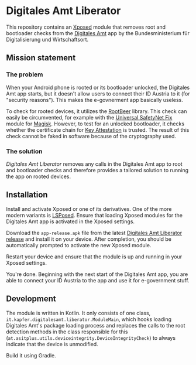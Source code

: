 # Digitales Amt Liberator

This repository contains an [Xposed](https://github.com/rovo89/XposedBridge) module that removes root and bootloader checks from the
[Digitales Amt](https://play.google.com/store/apps/details?id=at.gv.oe.app) app by the Bundesministerium für Digitalisierung und Wirtschaftsort.

## Mission statement

### The problem

When your Android phone is rooted or its bootloader unlocked, the Digitales Amt app starts, but it doesn't allow users to connect their ID Austria to it (for
"security reasons"). This makes the e-govnerment app basically useless.

To check for rooted devices, it utilizes the [RootBeer](https://github.com/scottyab/rootbeer) library. This check can easily be circumvented, for example with
the [Universal SafetyNet Fix](https://github.com/kdrag0n/safetynet-fix) module for [Magisk](https://github.com/topjohnwu/Magisk). However, to test for an
unlocked bootloader, it checks whether the certificate chain for [Key Attestation](https://developer.android.com/training/articles/security-key-attestation) is
trusted. The result of this check cannot be faked in software because of the cryptography used.

### The solution

*Digitales Amt Liberator* removes any calls in the Digitales Amt app to root and bootloader checks and therefore provides a tailored solution to running the
app on rooted devices.

## Installation

Install and activate Xposed or one of its derivatives. One of the more modern variants is [LSPosed](https://github.com/LSPosed/LSPosed#install). Ensure that
loading Xposed modules for the Digitales Amt app is activated in the Xposed settings.

Download the `app-release.apk` file from the latest [Digitales Amt Liberator release](https://github.com/Crazyphil/digitales-amt-liberator/releases/latest) and
install it on your device. After completion, you should be automatically prompted to activate the new Xposed module.

Restart your device and ensure that the module is up and running in your Xposed settings.

You're done. Beginning with the next start of the Digitales Amt app, you are able to connect your ID Austria to the app and use it for e-government stuff.

## Development

The module is written in Kotlin. It only consists of one class, `it.kapfer.digitalesamt.liberator.ModuleMain`, which hooks loading Digitales Amt's package
loading process and replaces the calls to the root detection methods in the class responsible for this
(`at.asitplus.utils.deviceintegrity.DeviceIntegrityCheck`) to always indicate that the device is unmodified.

Build it using Gradle.